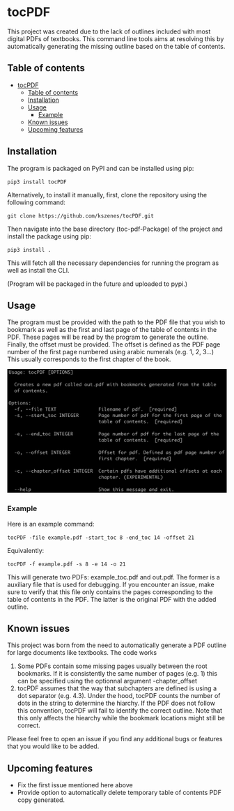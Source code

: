 # tocPDF
This project was created due to the lack of outlines included with most digital PDFs of textbooks.
This command line tools aims at resolving this by automatically generating the missing outline based on the table of contents.

## Table of contents
- [tocPDF](#tocpdf)
  - [Table of contents](#table-of-contents)
  - [Installation](#installation)
  - [Usage](#usage)
    - [Example](#example)
  - [Known issues](#known-issues)
  - [Upcoming features](#upcoming-features)

## Installation
The program is packaged on PyPI and can be installed using pip:

```shell
pip3 install tocPDF
```

Alternatively, to install it manually, first, clone the repository using the following command:

```shell
git clone https://github.com/kszenes/tocPDF.git
```

Then navigate into the base directory (toc-pdf-Package) of the project and install the package using pip:

```shell
pip3 install .
```

This will fetch all the necessary dependencies for running the program as well as install the CLI.

(Program will be packaged in the future and uploaded to pypi.)

## Usage
The program must be provided with the path to the PDF file that you wish to bookmark as well as the first and last page of the table of contents in the PDF.
These pages will be read by the program to generate the outline.
Finally, the offset must be provided.
The offset is defined as the PDF page number of the first page numbered using arabic numerals (e.g. 1, 2, 3...)
This usually corresponds to the first chapter of the book.

![usage](img/usage.png)



### Example
Here is an example command:
```shell
tocPDF -file example.pdf -start_toc 8 -end_toc 14 -offset 21
```
Equivalently:

```shell
tocPDF -f example.pdf -s 8 -e 14 -o 21
```
This will generate two PDFs: example_toc.pdf and out.pdf. The former is a auxiliary file that is used for debugging. If you encounter an issue, make sure to verify that this file only contains the pages corresponding to the table of contents in the PDF. The latter is the original PDF with the added outline.

## Known issues
This project was born from the need to automatically generate a PDF outline for large documents like textbooks. The code works 
1. Some PDFs contain some missing pages usually between the root bookmarks. If it is consistently the same number of pages (e.g. 1) this can be specified using the optionnal argument -chapter_offset
2. tocPDF assumes that the way that subchapters are defined is using a dot separator (e.g. 4.3). Under the hood, tocPDF counts the number of dots in the string to determine the hiarchy. If the PDF does not follow this convention, tocPDF will fail to identify the correct outline. Note that this only affects the hiearchy while the bookmark locations might still be correct.

Please feel free to open an issue if you find any additional bugs or features that you would like to be added.

## Upcoming features
- Fix the first issue mentioned here above
- Provide option to automatically delete temporary table of contents PDF copy generated.


